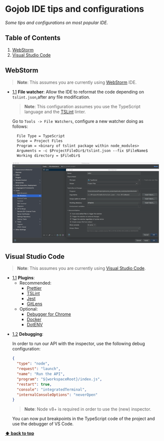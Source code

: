 # Gojob IDE tips and configurations

*Some tips and configurations on most popular IDE.*

## Table of Contents

  1. [WebStorm](#webstorm)
  2. [Visual Studio Code](#visual-studio-code)

## WebStorm
  > **Note**: This assumes you are currently using [WebStorm](https://www.jetbrains.com/webstorm/) IDE.

  <a name="webstorm--file-watcher"></a><a name="1.1"></a>
  - [1.1](#webstorm--file-watcher) **File watcher**: Allow the IDE to reformat the code depending on `tslint.json`,after any file modification.
    > **Note**: This configuration assumes you use the TypeScript language and the [TSLint](https://palantir.github.io/tslint/) linter.

    Go to `Tools -> File Watchers`, configure a new watcher doing as follows:
    ```text
      File Type = TypeScript
      Scope = Project Files
      Program = <binary of tslint package within node_modules>
      Arguments = -c $ProjectFileDir$/tslint.json --fix $FileName$
      Working directory = $FileDir$
    ```
    ![Autolint](./assets/autolint.png)

## Visual Studio Code
  > **Note**: This assumes you are currently using [Visual Studio Code](https://code.visualstudio.com/).

  <a name="vs-code--plugins"></a><a name="2.1"></a>
  - [1.1](#vs-code--plugins) **Plugins**:
    - Recommended:
      - [Prettier](https://marketplace.visualstudio.com/items?itemName=esbenp.prettier-vscode)
      - [TSLint](https://marketplace.visualstudio.com/items?itemName=eg2.tslint)
      - [Jest](https://marketplace.visualstudio.com/items?itemName=Orta.vscode-jest)
      - [GitLens](https://marketplace.visualstudio.com/items?itemName=eamodio.gitlens)
    - Optional:
      - [Debugger for Chrome](https://marketplace.visualstudio.com/items?itemName=msjsdiag.debugger-for-chrome)
      - [Docker](https://marketplace.visualstudio.com/items?itemName=PeterJausovec.vscode-docker)
      - [DotENV](https://marketplace.visualstudio.com/items?itemName=PeterJausovec.vscode-docker)


<a name="vs-code--debugging"></a><a name="2.2"></a>
  - [1.2](#vs-code--debugging) **Debugging**:

    In order to run our API with the inspector, use the following debug configuration:
    ```json
    {
      "type": "node",
      "request": "launch",
      "name": "Run the API",
      "program": "${workspaceRoot}/index.js",
      "restart": true,
      "console": "integratedTerminal",
      "internalConsoleOptions": "neverOpen"
    }
    ```

    > **Note**: Node v8+ is required in order to use the (new) inspector.

    You can now put breakpoints in the TypeScript code of the project and use the debugger of VS Code.


**[⬆ back to top](#table-of-contents)**
